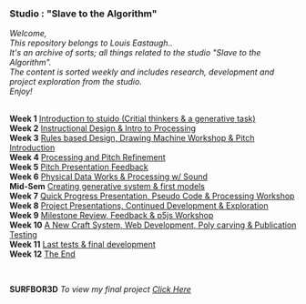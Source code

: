 ### Studio : "Slave to the Algorithm" 

*Welcome,* <br />
*This repository belongs to Louis Eastaugh..* <br />
*It's an archive of sorts; all things related to the studio "Slave to the Algorithm".* <br />
*The content is sorted weekly and includes research, development and project exploration from the studio.* <br />
*Enjoy!* <br />
 <br />

**Week 1** [Introduction to stuido (Critial thinkers & a generative task)](https://louiseastt.github.io/Slave2/Week%201/) <br />
**Week 2** [Instructional Design & Intro to Processing](https://louiseastt.github.io/Slave2/Week%202/) <br />
**Week 3** [Rules based Design, Drawing Machine Workshop & Pitch Introduction](https://louiseastt.github.io/Slave2/Week%203/) <br />
**Week 4** [Processing and Pitch Refinement](https://louiseastt.github.io/Slave2/Week%204/) <br />
**Week 5** [Pitch Presentation Feedback](https://louiseastt.github.io/Slave2/Week%205/) <br />
**Week 6** [Physical Data Works & Processing w/ Sound](https://louiseastt.github.io/Slave2/Week%206.0/) <br />
**Mid-Sem** [Creating generative system & first models](https://louiseastt.github.io/Slave2/Week%206.5%20(Mid%20Sem)/) <br />
**Week 7** [Quick Progress Presentation, Pseudo Code & Processing Workshop](https://louiseastt.github.io/Slave2/Week%207/) <br />
**Week 8** [Project Presentations, Continued Development & Exploration](https://louiseastt.github.io/Slave2/Week%208/) <br />
**Week 9** [Milestone Review, Feedback & p5js Workshop](https://louiseastt.github.io/Slave2/Week%209/) <br />
**Week 10** [A New Craft System, Web Development, Poly carving & Publication Testing](https://louiseastt.github.io/Slave2/X_Week%2010/)<br />
**Week 11** [Last tests & final development](https://louiseastt.github.io/Slave2/X__Week%2011/)<br />
**Week 12** [The End](https://louiseastt.github.io/Slave2/X__Week%2012/)<br />

 <br />
 

**SURFBOR3D**
*To view my final project [Click Here](https://louiseastt.github.io/SURFBOR3D/generator/)* <br />


